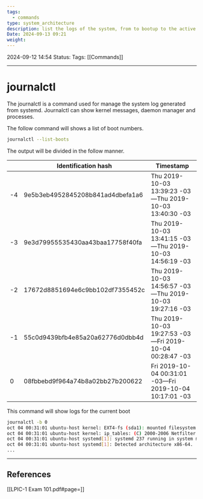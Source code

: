 ```yaml
---
tags:
  - commands
type: system_architecture
description: list the logs of the system, from to bootup to the active processes and daemons.
Date: 2024-09-13 09:21
weight:
---
```


2024-09-12 14:54
Status:
Tags: [[Commands]]
___
# journalctl

The journalctl is a command used for manage the system log generated from systemd.
Journalctl can show kernel messages, daemon manager and processes.

The follow command will shows a list of boot numbers.
```bash
journalctl --list-boots
```
The output will be divided in the follow manner.


|     | Identification hash              | Timestamp                                               |
| --- | -------------------------------- | ------------------------------------------------------- |
| -4  | 9e5b3eb4952845208b841ad4dbefa1a6 | Thu 2019-10-03 13:39:23 -03—Thu 2019-10-03 13:40:30 -03 |
| -3  | 9e3d79955535430aa43baa17758f40fa | Thu 2019-10-03 13:41:15 -03—Thu 2019-10-03 14:56:19 -03 |
| -2  | 17672d8851694e6c9bb102df7355452c | Thu 2019-10-03 14:56:57 -03—Thu 2019-10-03 19:27:16 -03 |
| -1  | 55c0d9439bfb4e85a20a62776d0dbb4d | Thu 2019-10-03 19:27:53 -03—Fri 2019-10-04 00:28:47 -03 |
| 0   | 08fbbebd9f964a74b8a02bb27b200622 | Fri 2019-10-04 00:31:01 -03—Fri 2019-10-04 10:17:01 -03 |
This command will show logs for the current boot
```bash
journalctl -b 0
oct 04 00:31:01 ubuntu-host kernel: EXT4-fs (sda1): mounted filesystem with ordered data mode. Opts: (null)
oct 04 00:31:01 ubuntu-host kernel: ip_tables: (C) 2000-2006 Netfilter Core Team
oct 04 00:31:01 ubuntu-host systemd[1]: systemd 237 running in system mode.
oct 04 00:31:01 ubuntu-host systemd[1]: Detected architecture x86-64.
...
```



___
## References
[[LPIC-1 Exam 101.pdf#page=]]
